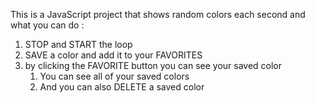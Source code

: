 This is a JavaScript project that shows random colors each second and what you can do :

1. STOP and START the loop
2. SAVE a color and add it to your FAVORITES
3. by clicking the FAVORITE button you can see your saved color
   1. You can see all of your saved colors
   2. And you can also DELETE a saved color 

